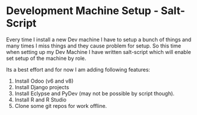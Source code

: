# Development Machine Setup - Salt-Script
Every time I install a new Dev machine I have to setup a bunch of things and many times I miss things and they cause problem for setup. 
So this time when setting up my Dev Machine I have written salt-script which will enable set setup of the machine by role. 

Its a best effort and for now I am adding following features:
  1. Install Odoo (v6 and v8)
  2. Install Django projects
  3. Install Eclypse and PyDev (may not be possible by script though). 
  4. Install R and R Studio
  5. Clone some git repos for work offline. 
